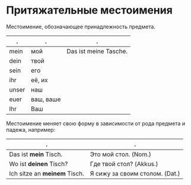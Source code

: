 # Притяжательные местоимения

Местоимение, обозначающее принадлежность предмета.

.     |.          | .
------|-----------|-----------------------
mein  | мой       | Das ist meine Tasche.
dein  | твой      |
sein  | его       |
ihr   | её, их    |
unser | наш       |
euer  | ваш, ваше |
Ihr   | Ваш       |

Местоимение меняет свою форму в зависимости от рода предмета и падежа, например: 

.                             |                              .
------------------------------|--------------------------------
Das ist **mein** Tisch.       | Это мой стол. (Nom.)
Wo ist **deinen** Tisch?      | Где твой стол? (Akkus.)
Ich sitze an **meinem** Tisch.| Я сижу за своим столом. (Dat.)